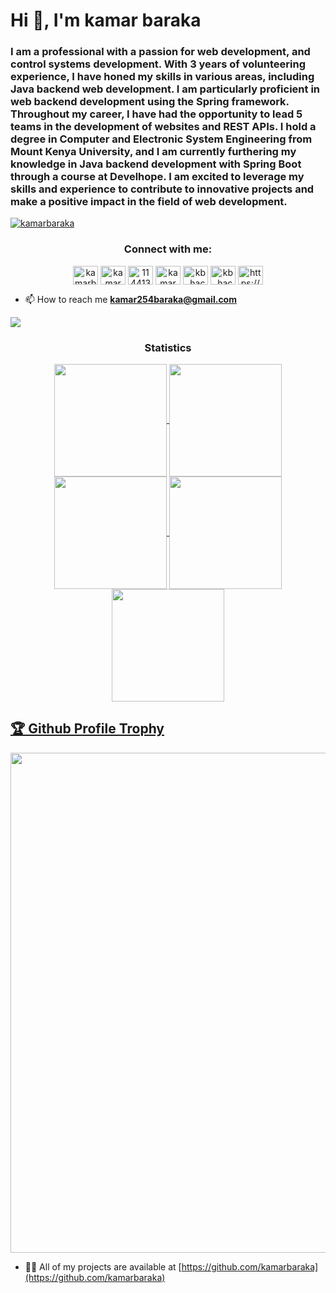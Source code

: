 

<h1 id="text">Hi 👋, I'm kamar baraka</h1>
<h3 id="text">I am a professional with a passion for web development, and control systems development. With 3 years of volunteering experience, I have honed my skills in various areas, including Java backend web development. I am particularly proficient in web backend development using the Spring framework. Throughout my career, I have had the opportunity to lead 5 teams in the development of websites and REST APIs. I hold a degree in Computer and Electronic System Engineering from Mount Kenya University, and I am currently furthering my knowledge in Java backend development with Spring Boot through a course at Develhope. I am excited to leverage my skills and experience to contribute to innovative projects and make a positive impact in the field of web development.</h3>

<p align="left"> <a href="https://twitter.com/kamarbaraka" target="blank"><img src="https://img.shields.io/twitter/follow/kamarbaraka?logo=twitter&style=for-the-badge" alt="kamarbaraka" /></a> </p>

<h3 align="center">Connect with me:</h3>

<p align="center">
    <a id="twitter" href="https://twitter.com/kamarbaraka" target="blank">
        <img align="center" src="https://raw.githubusercontent.com/rahuldkjain/github-profile-readme-generator/master/src/images/icons/Social/twitter.svg" alt="kamarbaraka" height="30" width="40" /></a>
    <a href="https://linkedin.com/in/kamar baraka" target="blank">
        <img align="center" src="https://raw.githubusercontent.com/rahuldkjain/github-profile-readme-generator/master/src/images/icons/Social/linked-in-alt.svg" alt="kamar baraka" height="30" width="40" /></a>
    <a href="https://stackoverflow.com/users/11441323" target="blank">
        <img align="center" src="https://raw.githubusercontent.com/rahuldkjain/github-profile-readme-generator/master/src/images/icons/Social/stack-overflow.svg" alt="11441323" height="30" width="40" /></a>
    <a href="https://fb.com/kamar baraka" target="blank">
        <img align="center" src="https://raw.githubusercontent.com/rahuldkjain/github-profile-readme-generator/master/src/images/icons/Social/facebook.svg" alt="kamar baraka" height="30" width="40" /></a>
    <a href="https://instagram.com/kb_hacks" target="blank">
        <img align="center" src="https://raw.githubusercontent.com/rahuldkjain/github-profile-readme-generator/master/src/images/icons/Social/instagram.svg" alt="kb_hacks" height="30" width="40" /></a>
    <a href="https://www.youtube.com/c/kb_hacks" target="blank">
        <img align="center" src="https://raw.githubusercontent.com/rahuldkjain/github-profile-readme-generator/master/src/images/icons/Social/youtube.svg" alt="kb_hacks" height="30" width="40" /></a>
    <a href="https://discord.gg/https://discord.gg/ye4cuqvH" target="blank">
        <img align="center" src="https://raw.githubusercontent.com/rahuldkjain/github-profile-readme-generator/master/src/images/icons/Social/discord.svg" alt="https://discord.gg/ye4cuqvH" height="30" width="40" /></a>
</p> 

- 📫 How to reach me **kamar254baraka@gmail.com**

<img src="https://user-images.githubusercontent.com/73097560/115834477-dbab4500-a447-11eb-908a-139a6edaec5c.gif"><h3 align="center">Statistics</h3>
<div align="center">
<a href="https://github.com/kamarbaraka">
<img align="center" src="http://github-profile-summary-cards.vercel.app/api/cards/stats?username=kamarbaraka&theme=2077" height="180em" />
<img align="center" src="http://github-profile-summary-cards.vercel.app/api/cards/most-commit-language?username=kamarbaraka&theme=2077" height="180em" />
<img align="center" src="http://github-profile-summary-cards.vercel.app/api/cards/repos-per-language?username=kamarbaraka&theme=2077" height="180em" />
<img align="center" src="http://github-profile-summary-cards.vercel.app/api/cards/productive-time?username=kamarbaraka&theme=2077" height="180em" />
<img align="center" src="http://github-profile-summary-cards.vercel.app/api/cards/profile-details?username=kamarbaraka&theme=2077" height="180em" />
</div>

<a href="[https://github.com/ryo-ma/github-profile-trophy](https://github.com/kamarbaraka/kamarbaraka)"><h2>🏆 Github Profile Trophy</h2></a>
<a href="[https://github.com/ryo-ma/github-profile-troph](https://github.com/kamarbaraka/kamarbaraka)y">
  <img width=800 src="https://github-profile-trophy.vercel.app/?username=kamarbaraka&column=8&theme=gruvbox&no-frame=true"/>
</a>


- 👨‍💻 All of my projects are available at [https://github.com/kamarbaraka](https://github.com/kamarbaraka)



